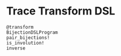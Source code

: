 # Trace Transform DSL

```@docs
@transform
BijectionDSLProgram
pair_bijections!
is_involution!
inverse
```
